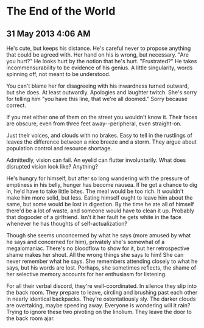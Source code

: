 # The End of the World
## 31 May 2013 4:06 AM

He's cute, but keeps his distance. He's careful never to propose anything that could be agreed with. Her hand on his is wrong, but necessary. "Are you hurt?" He looks hurt by the notion that he's hurt. "Frustrated?" He takes incommensurability to be evidence of his genius. A little singularity, words spinning off, not meant to be understood.

You can't blame her for disagreeing with his inwardness turned outward, but she does. At least outwardly. Apologies and laughter twitch. She's sorry for telling him "you have this line, that we're all doomed." Sorry because correct.

If you met either one of them on the street you wouldn't know it. Their faces are obscure, even from three feet away--peripheral, even straight-on.

Just their voices, and clouds with no brakes. Easy to tell in the rustlings of leaves the difference between a nice breeze and a storm. They argue about population control and resource shortage.

Admittedly, vision can fail. An eyelid can flutter involuntarily. What does disrupted vision look like? Anything?

He's hungry for himself, but after so long wandering with the pressure of emptiness in his belly, hunger has become nausea. If he got a chance to dig in, he'd have to take little bites. The meal would be too rich. It wouldn't make him more solid, but less. Eating himself ought to leave him about the same, but some would be lost in digestion. By the time he ate all of himself there'd be a lot of waste, and someone would have to clean it up. Probably that dogooder of a girlfriend. Isn't it her fault he gets white in the face whenever he has thoughts of self-actualization?

Though she seems unconcerned by what he says (more amused by what he says and concerned for him), privately she's somewhat of a megalomaniac. There's no bloodflow to show for it, but her retrospective shame makes her shout. All the wrong things she says to him! She can never remember what he says. She remembers attending closely to what he says, but his words are lost. Perhaps, she sometimes reflects, the shame of her selective memory accounts for her enthusiasm for listening.

For all their verbal discord, they're well-coordinated. In silence they slip into the back room. They prepare to leave, circling and brushing past each other in nearly identical backpacks. They're ostentatiously sly. The darker clouds are overtaking, maybe speeding away. Everyone is wondering will it rain? Trying to ignore these two pivoting on the linolium. They leave the door to the back room ajar.